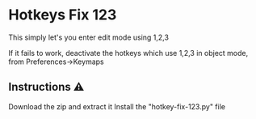 # Hotkeys Fix 123

This simply let's you enter edit mode using 1,2,3 

If it fails to work, deactivate the hotkeys which  use 1,2,3 in object mode, from Preferences->Keymaps

## Instructions ⚠️
Download the zip and extract it 
Install the "hotkey-fix-123.py" file 
